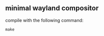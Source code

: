 minimal wayland compositor
--------------------------

compile with the following command:

    make

